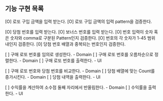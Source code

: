 ## 기능 구현 목록

[O] 로또 구입 금액을 입력 받는다.
  [O] 로또 구입 금액의 입력 pattern을 검증한다.

[O] 당첨 번호를 입력 받는다.
[O] 보너스 번호를 입력 받는다.
  [O] 번호 입력이 숫자 혹은 숫자와 comma로 구분된 Pattern인지 검증한다.
  [O] 번호의 각 숫자가 1-45 범위 내인지 검증한다.
  [0] 당첨 번호 배열과 중복되는 번호인지 검증한다.


[ ] 구매 로또 번호를 임의로 생성한다. - Domain
[ ] 구매 로또 번호를 오름차순으로 정렬한다. - Domain
[ ] 구매 로또 번호를 출력한다. - UI

[ ] 구매 로또 번호와 당첨 번호를 비교한다. - Domain
[ ] 당첨 배열에 맞는 Count를 증가시킨다. - Domain
[ ] 당첨 내역을 출력한다. - UI

[ ] 수익률을 계산하여 소수점 둘째 자리에서 반올림한다. - Domain
[ ] 수익률을 출력한다. - UI